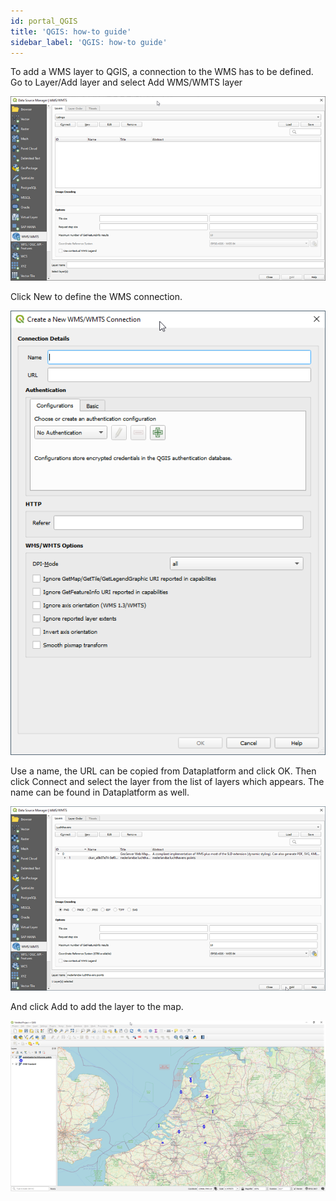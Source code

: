 ```yaml
---
id: portal_QGIS
title: 'QGIS: how-to guide'
sidebar_label: 'QGIS: how-to guide'
---
```


To add a WMS layer to QGIS, a connection to the WMS has to be defined. Go to Layer/Add layer and select Add WMS/WMTS layer

![imageStyle: Dataplatform QGIS](assets/Dataplatform/PortalQGIS/Picture1.png)
 
Click New to define the WMS connection. 

![imageStyle: Dataplatform QGIS](assets/Dataplatform/PortalQGIS/Picture2.png)
 
Use a name, the URL can be copied from Dataplatform and click OK. Then click Connect and select the layer from the list of layers which appears. The name can be found in Dataplatform as well. 

![imageStyle: Dataplatform QGIS](assets/Dataplatform/PortalQGIS/Picture3.png)
 
And click Add to add the layer to the map. 

![imageStyle: Dataplatform QGIS](assets/Dataplatform/PortalQGIS/Picture4.png)